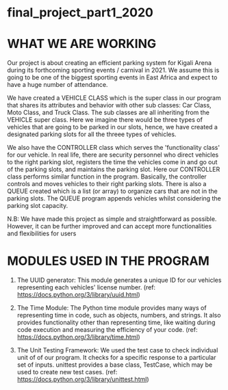 # final_project_part1_2020

# WHAT WE ARE WORKING 
Our project is about creating an efficient parking system for Kigali Arena during its forthcoming sporting events / carnival in 2021.
We assume this is going to be one of the biggest sporting events in East Africa and expect to have a huge number of attendance.

We have created a VEHICLE CLASS which is the super class in our program that shares its attributes and behavior with other sub classes: 
Car Class, Moto Class, and Truck Class. The sub classes are all inheriting from the VEHICLE super class.
Here we imagine there would be three types of vehicles that are going to be parked in our slots, hence, we have created a designated parking slots for all the threee types of vehicles. 

We also have the CONTROLLER class which serves the 'functionality class' for our vehicle. In real life, there are security personnel who direct vehicles to the right parking slot, registers the time the vehicles come in and go out of the parking slots, and maintains the parking slot. 
Here our CONTROLLER class performs similar function in the program. Basically, the controller controls and moves vehicles to their right parking slots.
There is also a QUEUE created which is a list (or array) to organize cars that are not in the parking slots. The QUEUE program appends vehicles whilst considering the parking slot capacity.

N.B: We have made this project as simple and straightforward as possible. However, it can be further improved and can accept more functionalities and flexibilities for users

# MODULES USED IN THE PROGRAM
1. The UUID generator: This module generates a unique ID for our vehicles representing each vehicles' license number. 
(ref: https://docs.python.org/3/library/uuid.html)

2. The Time Module: The Python time module provides many ways of representing time in code, such as objects, numbers, and strings. It also provides functionality other than representing time, like waiting during code execution and measuring the efficiency of your code.
(ref: https://docs.python.org/3/library/time.html)

3. The Unit Testing Framework: We used the test case to check individual unit of of our program. It checks for a specific response to a particular set of inputs. unittest provides a base class, TestCase, which may be used to create new test cases.
(ref: https://docs.python.org/3/library/unittest.html)
